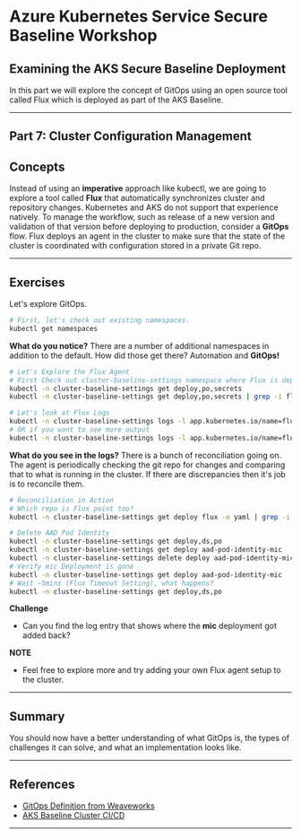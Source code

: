 # Azure Kubernetes Service Secure Baseline Workshop

## Examining the AKS Secure Baseline Deployment

In this part we will explore the concept of GitOps using an open source tool called Flux which is deployed as part of the AKS Baseline.

---

## Part 7: Cluster Configuration Management

## Concepts

Instead of using an **imperative** approach like kubectl, we are going to explore a tool called **Flux** that automatically synchronizes cluster and repository changes. Kubernetes and AKS do not support that experience natively. To manage the workflow, such as release of a new version and validation of that version before deploying to production, consider a **GitOps** flow. Flux deploys an agent in the cluster to make sure that the state of the cluster is coordinated with configuration stored in a private Git repo.

---

## Exercises

Let's explore GitOps.

```bash
# First, let's check out existing namespaces.
kubectl get namespaces
```

**What do you notice?** There are a number of additional namespaces in addition to the default. How did those get there? Automation and **GitOps!**

```bash
# Let's Explore the Flux Agent
# First Check out cluster-baseline-settings namespace where Flux is deployed
kubectl -n cluster-baseline-settings get deploy,po,secrets
kubectl -n cluster-baseline-settings get deploy,po,secrets | grep -i flux

# Let's look at Flux Logs
kubectl -n cluster-baseline-settings logs -l app.kubernetes.io/name=flux
# OR if you want to see more output
kubectl -n cluster-baseline-settings logs -l app.kubernetes.io/name=flux --tail 1000
```

**What do you see in the logs?** There is a bunch of reconciliation going on. The agent is periodically checking the git repo for changes and comparing that to what is running in the cluster. If there are discrepancies then it's job is to reconcile them.

```bash
# Reconciliation in Action
# Which repo is Flux point too? 
kubectl -n cluster-baseline-settings get deploy flux -o yaml | grep -i git

# Delete AAD Pod Identity
kubectl -n cluster-baseline-settings get deploy,ds,po
kubectl -n cluster-baseline-settings get deploy aad-pod-identity-mic
kubectl -n cluster-baseline-settings delete deploy aad-pod-identity-mic
# Verify mic Deployment is gone
kubectl -n cluster-baseline-settings get deploy aad-pod-identity-mic
# Wait ~5mins (Flux Timeout Setting), what happens?
kubectl -n cluster-baseline-settings get deploy,ds,po
```

**Challenge**

- Can you find the log entry that shows where the **mic** deployment got added back?

**NOTE**

- Feel free to explore more and try adding your own Flux agent setup to the cluster.

---

## Summary

You should now have a better understanding of what GitOps is, the types of challenges it can solve, and what an implementation looks like.

---

## References

- [GitOps Definition from Weaveworks](https://www.weave.works/technologies/gitops/)
- [AKS Baseline Cluster CI/CD](https://docs.microsoft.com/azure/architecture/reference-architectures/containers/aks/secure-baseline-aks#cluster-cicd)

---
